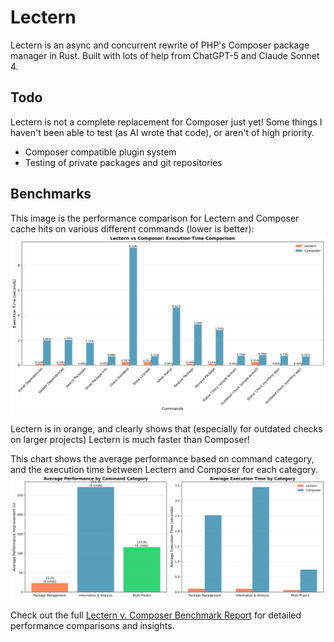 # Lectern
Lectern is an async and concurrent rewrite of PHP's Composer package manager in Rust. Built with lots of help from ChatGPT-5 and Claude Sonnet 4.

## Todo
Lectern is not a complete replacement for Composer just yet! Some things I haven't been able to test (as AI wrote that code), or aren't of high priority.
- Composer compatible plugin system
- Testing of private packages and git repositories

## Benchmarks
This image is the performance comparison for Lectern and Composer cache hits on various different commands (lower is better):
![Performance Comparison](benchmarks/charts/performance_comparison.png)

Lectern is in orange, and clearly shows that (especially for outdated checks on larger projects) Lectern is much faster than Composer!

This chart shows the average performance based on command category, and the execution time between Lectern and Composer for each category.
![Speedup Chart](benchmarks/charts/category_performance.png)

Check out the full [Lectern v. Composer Benchmark Report](benchmarks/performance-report.md) for detailed performance comparisons and insights.
